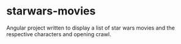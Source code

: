# starwars-movies
Angular project written to display a list of star wars movies and the respective characters and opening crawl.
